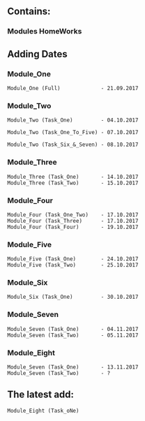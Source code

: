 ## Contains:

### Modules HomeWorks


## Adding Dates

### Module_One
```
Module_One (Full)             - 21.09.2017
```
### Module_Two
```
Module_Two (Task_One)         - 04.10.2017

Module_Two (Task_One_To_Five) - 07.10.2017

Module_Two (Task_Six_&_Seven) - 08.10.2017

```
### Module_Three
```
Module_Three (Task_One)       - 14.10.2017
Module_Three (Task_Two)       - 15.10.2017 
```
### Module_Four
```
Module_Four (Task_One_Two)    - 17.10.2017
Module_Four (Task_Three)      - 17.10.2017
Module_Four (Task_Four)       - 19.10.2017
```
### Module_Five
```
Module_Five (Task_One)        - 24.10.2017
Module_Five (Task_Two)        - 25.10.2017
```
### Module_Six
```
Module_Six (Task_One)         - 30.10.2017
```
### Module_Seven
```
Module_Seven (Task_One)       - 04.11.2017
Module_Seven (Task_Two)       - 05.11.2017
```
### Module_Eight
```
Module_Seven (Task_One)       - 13.11.2017
Module_Seven (Task_Two)       - ?
```
## The latest add:
```
Module_Eight (Task_oNe)
```
